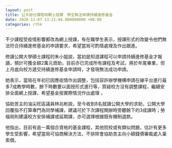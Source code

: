 ```yaml
---
layout: post
title: 公大部分課程改網上授課　學生無法申請持續進修基金
date: 2020-11-07 13:21:04.000000000 +08:00
categories: rthk
---
```


不少課程受疫情影響都改為網上授課，有在職學生表示，授課形式的改變令他們無法符合持續進修基金的申請要求，希望當局可酌情處理及作出跟進。

修讀公開大學碩士課程的朱小姐說，當初是知道課程可以申請持續進修基金才報讀，預計可獲全額2萬元資助，目前亦已完成所有課程及考試，將於年尾畢業，但上月底向校方遞交持續進修基金申請時，才發現無法成功申請。

她表示，當局在年初已因應疫情作出調整，包括容許辦學機構申請在線平台進行最多7成教學時數，餘下時數要以面授形式進行等，質疑校方沒有調整課程，繼續安排全面網上授課，希望基金按實際情況作出處理 。

協助苦主的油尖旺區議員林兆彬說，至今收到8名就讀公開大學的求助，公開大學回覆指不打算專門為同學補課，建議可於下次課程開辦時旁聽餘下的3成課時；勞福局則建議校方安排補課或延期課，亦可選擇根據既有機制退款。

他指出，目前有逾一萬個合資格的基金課程，其他院校或有類似問題，估計有更多學生受影響，希望當局可協商解決方法，不排除會協助苦主向小額錢債審裁處入稟索償。

